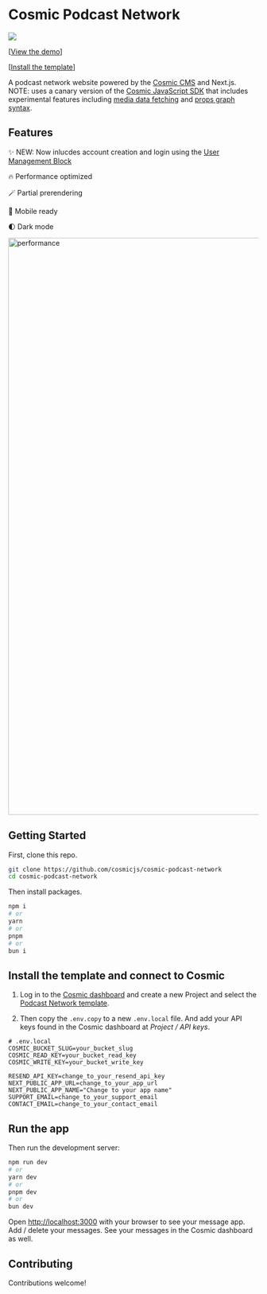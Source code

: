 # Cosmic Podcast Network

<a href="https://cosmic-podcast-network.vercel.app/">
  <img src="https://imgix.cosmicjs.com/daec0820-4dd1-11ef-b1ea-f56c65dfade9-podcast-network-screenshot-3.png?w=2000&auto=forat,compression" />
</a>

[[View the demo](https://cosmic-podcast-network.vercel.app)]

[[Install the template](https://www.cosmicjs.com/templates/podcast-network)]

A podcast network website powered by the [Cosmic CMS](https://www.cosmicjs.com/) and Next.js. NOTE: uses a canary version of the [Cosmic JavaScript SDK](https://www.npmjs.com/package/@cosmicjs/sdk) that includes experimental features including [media data fetching](https://github.com/cosmicjs/cosmic-sdk-js/pull/38) and [props graph syntax](https://github.com/cosmicjs/cosmic-sdk-js/pull/37).

## Features

✨ NEW: Now inlucdes account creation and login using the [User Management Block](https://blocks.cosmicjs.com/blocks/user-management)

🔥 Performance optimized

🪄 Partial prerendering

📱 Mobile ready

🌓 Dark mode

<img width="1161" alt="performance" src="https://github.com/user-attachments/assets/ec815177-7443-4a44-b8b7-7453028d374a">

## Getting Started

First, clone this repo.

```bash
git clone https://github.com/cosmicjs/cosmic-podcast-network
cd cosmic-podcast-network
```

Then install packages.

```bash
npm i
# or
yarn
# or
pnpm
# or
bun i
```

## Install the template and connect to Cosmic

1. Log in to the [Cosmic dashboard](https://app.cosmicjs.com/) and create a new Project and select the [Podcast Network template](https://www.cosmicjs.com/templates/podcast-network).

2. Then copy the `.env.copy` to a new `.env.local` file. And add your API keys found in the Cosmic dashboard at _Project / API keys_.

```
# .env.local
COSMIC_BUCKET_SLUG=your_bucket_slug
COSMIC_READ_KEY=your_bucket_read_key
COSMIC_WRITE_KEY=your_bucket_write_key

RESEND_API_KEY=change_to_your_resend_api_key
NEXT_PUBLIC_APP_URL=change_to_your_app_url
NEXT_PUBLIC_APP_NAME="Change to your app name"
SUPPORT_EMAIL=change_to_your_support_email
CONTACT_EMAIL=change_to_your_contact_email
```

## Run the app

Then run the development server:

```bash
npm run dev
# or
yarn dev
# or
pnpm dev
# or
bun dev
```

Open [http://localhost:3000](http://localhost:3000) with your browser to see your message app. Add / delete your messages. See your messages in the Cosmic dashboard as well.

## Contributing

Contributions welcome!
